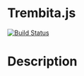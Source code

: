 # Trembita.js

[![Build Status](https://travis-ci.com/wearereasonablepeople/trembita.svg?token=H11zxJynPszpg8G3VJzP&branch=master)](https://travis-ci.com/wearereasonablepeople/trembita)

# Description

